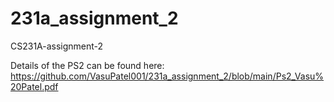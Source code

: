 # 231a_assignment_2
CS231A-assignment-2

Details of the PS2 can be found here: https://github.com/VasuPatel001/231a_assignment_2/blob/main/Ps2_Vasu%20Patel.pdf
